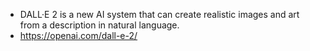 - DALL·E 2 is a new AI system that can create realistic images and art from a description in natural language.
- https://openai.com/dall-e-2/
